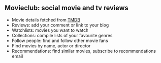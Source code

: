 ## Movieclub: social movie and tv reviews

* Movie details fetched from [TMDB](https://www.themoviedb.org/)
* Reviews: add your comment or link to your blog
* Watchlists: movies you want to watch
* Collections: compile lists of your favourite genres
* Follow people: find and follow other movie fans
* Find movies by name, actor or director
* Recommendations: find similar movies, subscribe to recommendations email
